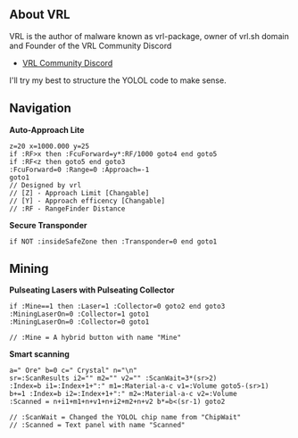 ## About VRL

VRL is the author of malware known as vrl-package, owner of vrl.sh domain and Founder of the VRL Community Discord
- [VRL Community Discord](http://d.vrl.sh/)


I'll try my best to structure the YOLOL code to make sense.



## Navigation

**Auto-Approach Lite**

```
z=20 x=1000.000 y=25
if :RF>x then :FcuForward=y*:RF/1000 goto4 end goto5
if :RF<z then goto5 end goto3
:FcuForward=0 :Range=0 :Approach=-1
goto1
// Designed by vrl
// [Z] - Approach Limit [Changable]
// [Y] - Approach efficency [Changable]
// :RF - RangeFinder Distance
```

**Secure Transponder**

```
if NOT :insideSafeZone then :Transponder=0 end goto1
```

## Mining

**Pulseating Lasers with Pulseating Collector**

```
if :Mine==1 then :Laser=1 :Collector=0 goto2 end goto3
:MiningLaserOn=0 :Collector=1 goto1
:MiningLaserOn=0 :Collector=0 goto1

// :Mine = A hybrid button with name "Mine"
```

**Smart scanning**

```
a=" Ore" b=0 c=" Crystal" n="\n"
sr=:ScanResults i2="" m2="" v2="" :ScanWait=3*(sr>2)
:Index=b i1=:Index+1+":" m1=:Material-a-c v1=:Volume goto5-(sr>1)
b+=1 :Index=b i2=:Index+1+":" m2=:Material-a-c v2=:Volume
:Scanned = n+i1+m1+n+v1+n+i2+m2+n+v2 b*=b<(sr-1) goto2

// :ScanWait = Changed the YOLOL chip name from "ChipWait"
// :Scanned = Text panel with name "Scanned"
```